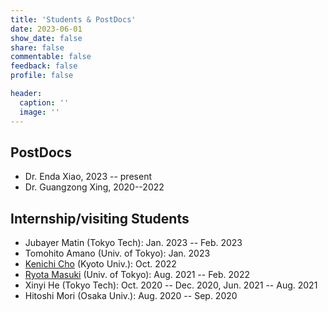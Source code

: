 ```yaml
---
title: 'Students & PostDocs'
date: 2023-06-01
show_date: false
share: false
commentable: false
feedback: false
profile: false

header:
  caption: ''
  image: ''
---
```


## PostDocs
- Dr. Enda Xiao, 2023 -- present
- Dr. Guangzong Xing, 2020--2022

## Internship/visiting Students
- Jubayer Matin (Tokyo Tech): Jan. 2023 -- Feb. 2023
- Tomohito Amano (Univ. of Tokyo): Jan. 2023
- [Kenichi Cho](https://sites.google.com/view/kenichi-chos-homepage/) (Kyoto Univ.): Oct. 2022
- [Ryota Masuki](https://r-masuki.github.io/r-masuki/) (Univ. of Tokyo): Aug. 2021 -- Feb. 2022
- Xinyi He (Tokyo Tech): Oct. 2020 -- Dec. 2020, Jun. 2021 -- Aug. 2021
- Hitoshi Mori (Osaka Univ.): Aug. 2020 -- Sep. 2020
